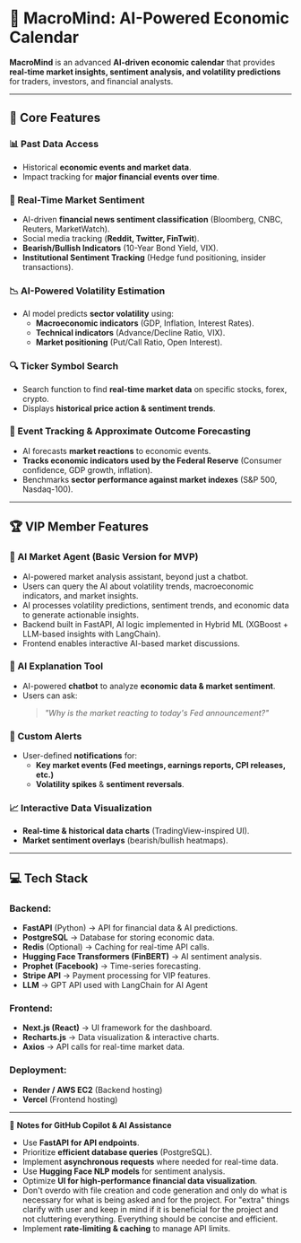 # 🚀 MacroMind: AI-Powered Economic Calendar  
**MacroMind** is an advanced **AI-driven economic calendar** that provides **real-time market insights, sentiment analysis, and volatility predictions** for traders, investors, and financial analysts.  

---

## 🌟 **Core Features**  

### **📊 Past Data Access**  
- Historical **economic events and market data**.  
- Impact tracking for **major financial events over time**.  

### **📰 Real-Time Market Sentiment**  
- AI-driven **financial news sentiment classification** (Bloomberg, CNBC, Reuters, MarketWatch).  
- Social media tracking (**Reddit, Twitter, FinTwit**).  
- **Bearish/Bullish Indicators** (10-Year Bond Yield, VIX).  
- **Institutional Sentiment Tracking** (Hedge fund positioning, insider transactions).  

### **📉 AI-Powered Volatility Estimation**  
- AI model predicts **sector volatility** using:  
  - **Macroeconomic indicators** (GDP, Inflation, Interest Rates).  
  - **Technical indicators** (Advance/Decline Ratio, VIX).  
  - **Market positioning** (Put/Call Ratio, Open Interest).  

### **🔍 Ticker Symbol Search**  
- Search function to find **real-time market data** on specific stocks, forex, crypto.  
- Displays **historical price action & sentiment trends**.  

### **📆 Event Tracking & Approximate Outcome Forecasting**  
- AI forecasts **market reactions** to economic events.  
- **Tracks economic indicators used by the Federal Reserve** (Consumer confidence, GDP growth, inflation).  
- Benchmarks **sector performance against market indexes** (S&P 500, Nasdaq-100).  

---

## 🏆 **VIP Member Features**  

### **🤖 AI Market Agent (Basic Version for MVP)**

- AI-powered market analysis assistant, beyond just a chatbot.
- Users can query the AI about volatility trends, macroeconomic indicators, and market insights.
- AI processes volatility predictions, sentiment trends, and economic data to generate actionable insights.
- Backend built in FastAPI, AI logic implemented in Hybrid ML (XGBoost + LLM-based insights with LangChain).
- Frontend enables interactive AI-based market discussions.

### **🤖 AI Explanation Tool**  
- AI-powered **chatbot** to analyze **economic data & market sentiment**.  
- Users can ask:  
  > *"Why is the market reacting to today's Fed announcement?"*  

### **🔔 Custom Alerts**  
- User-defined **notifications** for:  
  - **Key market events (Fed meetings, earnings reports, CPI releases, etc.)**  
  - **Volatility spikes** & **sentiment reversals**.  

### **📈 Interactive Data Visualization**  
- **Real-time & historical data charts** (TradingView-inspired UI).  
- **Market sentiment overlays** (bearish/bullish heatmaps).  

---

## **💻 Tech Stack**  
### **Backend:**  
- **FastAPI** (Python) → API for financial data & AI predictions.  
- **PostgreSQL** → Database for storing economic data.  
- **Redis** (Optional) → Caching for real-time API calls.  
- **Hugging Face Transformers (FinBERT)** → AI sentiment analysis.  
- **Prophet (Facebook)** → Time-series forecasting.  
- **Stripe API** → Payment processing for VIP features. 
- **LLM** → GPT API used with LangChain for AI Agent 

### **Frontend:**  
- **Next.js (React)** → UI framework for the dashboard.  
- **Recharts.js** → Data visualization & interactive charts.  
- **Axios** → API calls for real-time market data.  

### **Deployment:**  
- **Render / AWS EC2** (Backend hosting)  
- **Vercel** (Frontend hosting)  

---

📌 **Notes for GitHub Copilot & AI Assistance**  
- Use **FastAPI for API endpoints**.  
- Prioritize **efficient database queries** (PostgreSQL).  
- Implement **asynchronous requests** where needed for real-time data.  
- Use **Hugging Face NLP models** for sentiment analysis.  
- Optimize **UI for high-performance financial data visualization**.  
- Don't overdo with file creation and code generation and only do what is necessary for what is being asked and for the project. For "extra" things clarify with user and keep in mind if it is beneficial for the project and not cluttering everything. Everything should be concise and efficient.
- Implement **rate-limiting & caching** to manage API limits.  